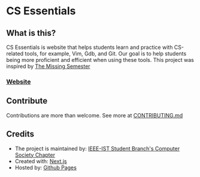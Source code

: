 # CS Essentials

## What is this?
CS Essentials is website that helps students learn and practice with CS-related tools, for example, Vim, Gdb, and Git. Our goal is to help students being more proficient and efficient when using these tools. This project was inspired by [The Missing Semester](https://missing.csail.mit.edu/) 

### [Website](https://cs-ieee-ist.github.io/cs-essentials/)

## Contribute
Contributions are more than welcome. See more at [CONTRIBUTING.md](CONTRIBUTING.md)

## Credits

* The project is maintained by: [IEEE-IST Student Branch's Computer Society Chapter](https://ieee-ist.org/en/student-chapters/cs/)
* Created with: [Next.js](https://nextjs.org/)
* Hosted by: [Github Pages](https://pages.github.com/)
